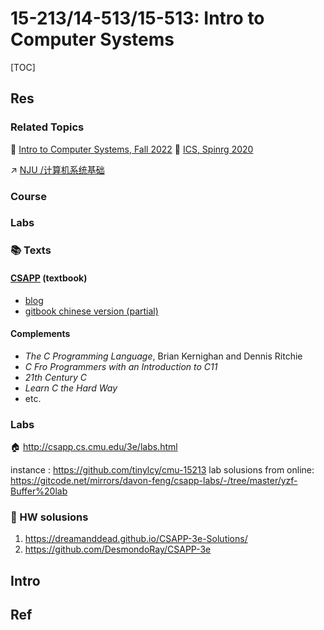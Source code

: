 # 15-213/14-513/15-513: Intro to Computer Systems

[TOC]



## Res
### Related Topics
🔗 [Intro to Computer Systems, Fall 2022](https://www.cs.cmu.edu/~213/schedule.html)
🔗 [ICS, Spinrg 2020](https://www.cs.cmu.edu/afs/cs/academic/class/15213-s20/www/schedule.html)

↗ [NJU /计算机系统基础](../../🇨🇳%20Mainland%20China/NJU/计算机系统基础/计算机系统基础.md)


### Course
[【精校中英字幕】2015 CMU 15-213 CSAPP 深入理解计算机系统 课程视频]:https://www.bilibili.com/video/BV1iW411d7hd?share_source=copy_web&vd_source=7740584ebdab35221363fc24d1582d9d【生肉

[CMU-15213-Introduction to Computer System-2015 spring-深入理解计算机系统]:https://www.bilibili.com/video/BV1Vb411F7CU?share_source=copy_web&vd_source=7740584ebdab35221363fc24d1582d9d


### Labs
[2015 CMU 15213 CSAPP 深入理解计算机系统 习题课视频]:https://www.bilibili.com/video/BV1yy4y117YN?share_source=copy_web&vd_source=7740584ebdab35221363fc24d1582d9d


### 📚 Texts
#### [CSAPP](http://csapp.cs.cmu.edu/3e/home.html) (textbook)
- [blog](http://csappbook.blogspot.com)
- [gitbook chinese version (partial)](https://hansimov.gitbook.io/csapp/)
#### Complements
- *The C Programming Language*, Brian Kernighan and Dennis Ritchie
- *C Fro Programmers with an Introduction to C11*
- *21th Century C*
- *Learn C the Hard Way*
- etc. 


### Labs
🏠 http://csapp.cs.cmu.edu/3e/labs.html
 
instance : https://github.com/tinylcy/cmu-15213
lab solusions from online: https://gitcode.net/mirrors/davon-feng/csapp-labs/-/tree/master/yzf-Buffer%20lab


### 📄 HW solusions
1. https://dreamanddead.github.io/CSAPP-3e-Solutions/
2. https://github.com/DesmondoRay/CSAPP-3e



## Intro



## Ref